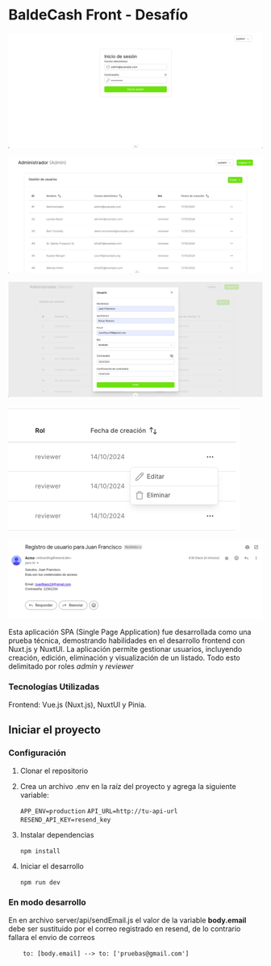 # BaldeCash Front - Desafío

![login](https://github.com/jrosasr/balde-front/blob/master/public/screens/login.png?raw=true "login")

![dashboard](https://github.com/jrosasr/balde-front/blob/master/public/screens/dashboard.png?raw=true "dashboard")

![modal form](https://github.com/jrosasr/balde-front/blob/master/public/screens/create.png?raw=true "modal form")

![row option](https://github.com/jrosasr/balde-front/blob/master/public/screens/options.png?raw=true "row option")

![email example](https://github.com/jrosasr/balde-front/blob/master/public/screens/email1.png?raw=true "email example")


Esta aplicación SPA (Single Page Application) fue desarrollada como una prueba técnica, demostrando habilidades en el desarrollo frontend con Nuxt.js y NuxtUI. La aplicación permite gestionar usuarios, incluyendo creación, edición, eliminación y visualización de un listado. Todo esto delimitado por roles *admin* y *reviewer*

### Tecnologías Utilizadas

Frontend: Vue.js (Nuxt.js), NuxtUI y Pinia.

## Iniciar el proyecto

### Configuración
1. Clonar el repositorio

2. Crea un archivo .env en la raíz del proyecto y agrega la siguiente variable:

    `APP_ENV=production`
    `API_URL=http://tu-api-url`
    `RESEND_API_KEY=resend_key`

3. Instalar dependencias

    `npm install`

4. Iniciar el desarrollo

    `npm run dev`

### En modo desarrollo
En en archivo server/api/sendEmail.js el valor de la variable **body.email** debe ser sustituido por el correo registrado en resend, de lo contrario fallara el envio de correos


`    
    to: [body.email] --> to: ['pruebas@gmail.com']
`